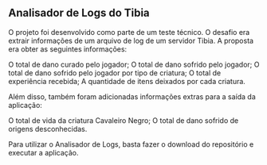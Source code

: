 ## Analisador de Logs do Tibia

O projeto foi desenvolvido como parte de um teste técnico. O desafio era extrair informações de um arquivo de log de um servidor Tibia. A proposta era obter as seguintes informações:

O total de dano curado pelo jogador;
O total de dano sofrido pelo jogador;
O total de dano sofrido pelo jogador por tipo de criatura;
O total de experiência recebida;
A quantidade de itens deixados por cada criatura.

Além disso, também foram adicionadas informações extras para a saída da aplicação:

O total de vida da criatura Cavaleiro Negro;
O total de dano sofrido de origens desconhecidas.

Para utilizar o Analisador de Logs, basta fazer o download do repositório e executar a aplicação.